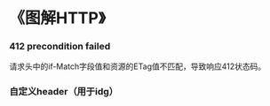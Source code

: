 # 《图解HTTP》
###  412 precondition failed
请求头中的if-Match字段值和资源的ETag值不匹配，导致响应412状态码。
###  自定义header（用于idg）